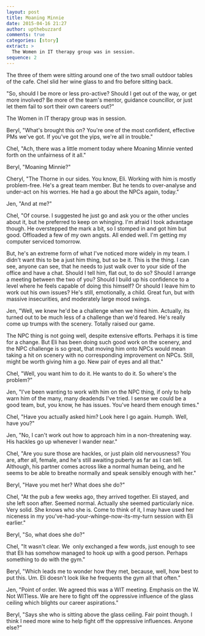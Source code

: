 ```yaml
---
layout: post
title: Moaning Minnie
date: 2015-04-16 21:27
author: upthebuzzard
comments: true
categories: [story]
extract: >
  The Women in IT therapy group was in session.
sequence: 2
---
```

The three of them were sitting around one of the two small outdoor tables of the cafe. Chel slid her wine glass to and fro before sitting back.

"So, should I be more or less pro-active? Should I get out of the way, or get more involved? Be more of the team's mentor, guidance councillor, or just let them fail to sort their own careers out?"

The Women in IT therapy group was in session.

Beryl, "What's brought this on? You're one of the most confident, effective PMs we've got. If you've got the yips, we're all in trouble."

Chel, "Ach, there was a little moment today where Moaning Minnie vented forth on the unfairness of it all."

Beryl, "Moaning Minnie?"

Cheryl, "The Thorne in our sides. You know, Eli. Working with him is mostly problem-free. He's a great team member. But he tends to over-analyse and under-act on his worries. He had a go about the NPCs again, today."

Jen, "And at me?"

Chel, "Of course. I suggested he just go and ask you or the other uncles about it, but he preferred to keep on whinging. I'm afraid I took advantage though. He overstepped the mark a bit, so I stomped in and got him but good. Offloaded a few of my own angsts. All ended well. I'm getting my computer serviced tomorrow.

But, he's an extreme form of what I've noticed more widely in my team. I didn't want this to be a just him thing, but so be it. This is the thing. I can see, anyone can see, that he needs to just walk over to your side of the office and have a chat. Should I tell him, flat out, to do so? Should I arrange a meeting between the two of you? Should I build up his confidence to a level where he feels capable of doing this himself? Or should I leave him to work out his own issues? He's still, emotionally, a child. Great fun, but with massive insecurities, and moderately large mood swings.

Jen, "Well, we knew he'd be a challenge when we hired him. Actually, its turned out to be much less of a challenge than we'd feared. He's really come up trumps with the scenery. Totally raised our game.

The NPC thing is not going well, despite extensive efforts. Perhaps it is time for a change. But Eli has been doing such good work on the scenery, and the NPC challenge is so great, that moving him onto NPCs would mean taking a hit on scenery with no corresponding improvement on NPCs. Still, might be worth giving him a go. New pair of eyes and all that."

Chel, "Well, you want him to do it. He wants to do it. So where's the problem?"

Jen, "I've been wanting to work with him on the NPC thing, if only to help warn him of the many, many deadends I've tried. I sense we could be a good team, but, you know, he has issues. You've heard them enough times."

Chel, "Have you actually asked him? Look here I go again. Humph. Well, have you?"

Jen, "No, I can't work out how to approach him in a non-threatening way. His hackles go up whenever I wander near."

Chel, "Are you sure those are hackles, or just plain old nervousness? You are, after all, female, and he's still awaiting puberty as far as I can tell. Although, his partner comes across like a normal human being, and he seems to be able to breathe normally and speak sensibly enough with her."

Beryl, "Have you met her? What does she do?"

Chel, "At the pub a few weeks ago, they arrived together. Eli stayed, and she left soon after. Seemed normal. Actually she seemed particularly nice. Very solid. She knows who she is. Come to think of it, I may have used her niceness in my you've-had-your-whinge-now-its-my-turn session with Eli earlier."

Beryl, "So, what does she do?"

Chel, "It wasn't clear. We  only exchanged a few words, just enough to see that Eli has somehow managed to hook up with a good person. Perhaps something to do with the gym."

Beryl, "Which leads me to wonder how they met, because, well, how best to put this. Um. Eli doesn't look like he frequents the gym all that often."

Jen, "Point of order. We agreed this was a WIT meeting. Emphasis on the W. Not WITless. We are here to fight off the oppressive influence of the glass ceiling which blights our career aspirations."

Beryl, "Says she who is sitting above the glass ceiling. Fair point though. I think I need more wine to help fight off the oppressive influences. Anyone else?"
